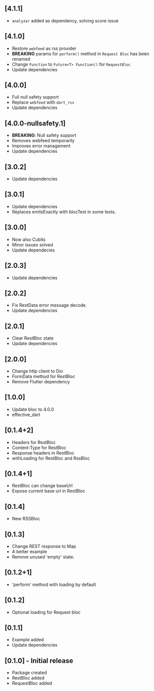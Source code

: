 ## [4.1.1]
* `analyzer` added as dependency, solving score issue

## [4.1.0]
* Restore `webfeed` as rss provider
* **BREAKING** params for `perform()` method in `Request Bloc` has been renamed
* Change `Function` to `Future<T> Function()` for `RequestBloc`
* Update dependencies

## [4.0.0]
* Full null safety support 
* Replace `webfeed` with `dart_rss`
* Update dependencies

## [4.0.0-nullsafety.1]
* **BREAKING**: Null safety support
* Removes webfeed temporarily
* Improves error management
* Update dependencies

## [3.0.2]
* Update dependencies

## [3.0.1]
* Update dependencies
* Replaces emitsExactly with blocTest in some tests. 

## [3.0.0]
* Now also Cubits
* Minor issues solved
* Update dependecies

## [2.0.3]
* Update dependencies

## [2.0.2]
* Fix RestData error message decode.
* Update dependencies

## [2.0.1]
* Clear RestBloc state
* Update dependencies

## [2.0.0]
* Change http client to Dio
* FormData method for RestBloc
* Remove Flutter dependency

## [1.0.0]
* Update bloc to 4.0.0
* effective_dart

## [0.1.4+2]
* Headers for RestBloc
* Content-Type for RestBloc
* Response headers in RestBloc
* withLoading for RestBloc and RssBloc

## [0.1.4+1]
* RestBloc can change baseUrl
* Expose current base url in RestBloc

## [0.1.4]
* New RSSBloc

## [0.1.3]
* Change REST response to Map
* A better example
* Remove unused 'empty' state.

## [0.1.2+1]
* 'perform' method with loading by default

## [0.1.2]
* Optional loading for Request bloc

## [0.1.1]
* Example added
* Update dependencies

## [0.1.0] - Initial release
* Package created
* RestBloc added
* RequestBloc added
